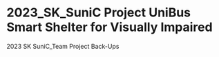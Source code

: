 # 2023_SK_SuniC Project UniBus Smart Shelter for Visually Impaired
2023 SK SuniC_Team Project Back-Ups
